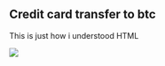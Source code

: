 ## Credit card transfer to btc 
This is just how i understood HTML

![](https://github.com/kruz26/Carding/blob/main/image/k.jpg)
